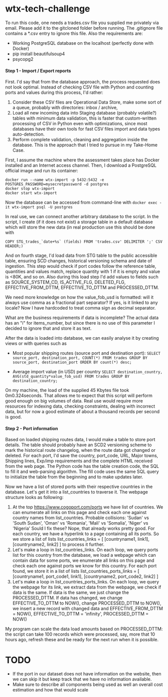 # wtx-tech-challenge

To run this code, one needs a trades.csv file you supplied me privately via email.
Please add it to the gitcloned folder before running.
The .gitignore file contains a *.csv entry to ignore this file.
Also the requirements are:
* Working PostgreSQL database on the localhost (perfectly done with Docker)
* pip install beautifulsoup4
* psycopg2

#### Step 1 - Import / Export reports

First. I'd say that from the database approach, the process requested does not look optimal.
Instead of checking CSV file with Python and counting ports and values during this process, I'd rather:

1. Consider these CSV files are Operational Data Store, make some sort of a queue, probably with directories: inbox / archive,
2. Load all new incoming data into Staging database (probably volatile?) tables with minimum data validation,
this is faster that custom-written processing of CSV in Python even with optimizations, since most databases have their own tools for fast CSV files import and data types auto-detection.
3. Perform complete validation, cleaning and aggregation inside the database.
This is the approach that I tried to pursue in my Take-Home Case.

First, I assume the machine where the assessment takes place has Docker installed and an Internet access channel.
Then, I download a PostgreSQL official image and run its container:
```
docker run --name wtx-import -p 5432:5432 -e POSTGRES_PASSWORD=mysecretpassword -d postgres
docker stop wtx-import
docker start wtx-import
```
Now the database can be accessed from command-line with
```docker exec -it wtx-import psql -U postgres```

In real use, we can connect another arbitrary database to the script.
In the script, I create (if it does not exist) a storage table in a default database which will store the new data (in real production use this should be done with 
```
COPY STG_trades_`date+%s` (fields) FROM 'trades.csv' DELIMITER ';' CSV HEADER;)
```
And on fourth stage, I'd load data from STG table to the public accessible table, ensuring SCD changes, historical versioning schema and date of ingestion. This step would check if port codes follow the reference table, quantities and values match, replace quantity with 1 if it is empty and value is <80K, and so on.
Also during this load step I'd add values to fields such as SOURCE_SYSTEM_CD, IS_ACTIVE_FLG, DELETED_FLG, EFFECTIVE_FROM_DTTM, EFFECTIVE_TO_DTTM and PROCESSED_DTTM.

We need more knowledge on how the value_fob_usd is formatted: will it always use comma as a fractional part separator?
If yes, is it linked to any locale? Now I have hardcoded to treat comma sign as decimal separator.

What are the business requirements if data is incomplete? The actual data has an "i" for items_number, but since there is no use of this parameter I decided to ignore that and store it as text.

After the data is loaded into database, we can easily analyse it by creating views or with queries such as
* Most popular shipping routes (source port and destination port):
```SELECT source_port, destination_port, COUNT(*) FROM trades GROUP BY source_port, destination_port ORDER BY count(*) desc;```

* Average import value (in USD) per country
```SELECT destination_country, AVG(std_quantity*value_fob_usd) FROM trades GROUP BY destination_country;```

On my machine, the load of the supplied 45 Kbytes file took 0m0.324seconds.
That allows me to expect that this script will perform good enough on big volumes of data.
Real use would require more resources for indexing data, checking constraints, dealing with incorrect data, but for now a good estimate of about a thousand records per second is good.


#### Step 2 - Port information
Based on loaded shipping routes data, I would make a table to store port details.
The table should probably have an SCD2 versioning scheme to mark the historical route changelog, when the route data got changed or deleted.
For each port, I'd save the country, port_code, URL, Major towns, Shipping lines, Exp/imp requirements and the complete HTML received from the web page.
The Python code has the table creation code, the SQL to fill it and web-parsing algorithm.
The fill code uses the same SQL query to initialize the table from the beginning and to make updates later.

Now we have a list of stored ports with their respective countries in the database.
Let's get it into a list_countries to traverse it.
The webpage structure looks as following:
1. At the top https://www.cogoport.com/ports we have list of countries.
  We can enumerate all <a> links on this page and check each one against country names from list_countries.
  Probable collisions: 'Sudan' vs 'South Sudan', 'Oman' vs 'Romania', 'Mali' vs 'Somalia', 'Niger' vs 'Nigeria'
  Sould I fix these? Nope, that already works pretty good.
  For each country, we have a hyperlink to a page containing all its ports.
  So we store a list of lists list_countries_links = [ [countryname1, link1], [countryname2, link2] ] to process it further.
2. Let's make a loop in list_countries_links.
  On each loop, we query ports list for this country from the database,
  we load a webpage which can contain data for some ports,
  we enumerate all <a> links on this page and check each one against ports we know for this country.
  For each port found, we store it in a list of lists
  list_countries_ports_links = [ [countryname1, port_code1, link1], [countryname2, port_code2, link2] ]
3. Let's make a loop in list_countries_ports_links.
  On each loop, we query the webpage for its link,
  we extract data from the webpage,
  we check if data is the same. If data is the same, we just change the PROCESSED_DTTM.
  If data has changed, we change EFFECTIVE_TO_DTTM to NOW(), change PROCESSED_DTTM to NOW(),
  we insert a new record with changed data and
  EFFECTIVE_FROM_DTTM = NOW(), EFFECTIVE_TO_DTTM = 'infinity', PROCESSED_DTTM = NOW()

My program can scale the data load amounts based on PROCESSED_DTTM: the script can take 100 records which were processed, say, more that 10 hours ago, refresh these and be ready for the next run when it is possible.










# TODO
- If the port in our dataset does not have information on the website, then we can skip it but keep track that we have no information available.
- Make sure to describe all components being used as well an overall cost estimation and how that would scale
